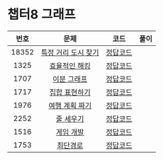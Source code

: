 # 챕터8 그래프
|번호|문제|코드|풀이|
|:--:|:---:|:--:|:---:|
|18352|[특정 거리 도시 찾기](https://www.acmicpc.net/problem/18352)|[정답코드](https://github.com/Jae-Young98/do-it-algorithm-java/blob/master/src/ch8/graph/BOJ_18352.java)||   
|1325|[효율적인 해킹](https://www.acmicpc.net/problem/1325)|[정답코드](https://github.com/Jae-Young98/do-it-algorithm-java/blob/master/src/ch8/graph/BOJ_1325.java)||   
|1707|[이분 그래프](https://www.acmicpc.net/problem/1707)|[정답코드](https://github.com/Jae-Young98/do-it-algorithm-java/blob/master/src/ch8/graph/BOJ_1707.java)||
|1717|[집합 표현하기](https://www.acmicpc.net/problem/1717)|[정답코드](https://github.com/Jae-Young98/do-it-algorithm-java/blob/master/src/ch8/graph/BOJ_1717.java)||
|1976|[여행 계획 짜기](https://www.acmicpc.net/problem/1976)|[정답코드](https://github.com/Jae-Young98/do-it-algorithm-java/blob/master/src/ch8/graph/BOJ_1976.java)||
|2252|[줄 세우기](https://www.acmicpc.net/problem/2252)|[정답코드](https://github.com/Jae-Young98/do-it-algorithm-java/blob/master/src/ch8/graph/BOJ_2252.java)||
|1516|[게임 개발](https://www.acmicpc.net/problem/1516)|[정답코드](https://github.com/Jae-Young98/do-it-algorithm-java/blob/master/src/ch8/graph/BOJ_1516.java)||
|1753|[최단경로](https://www.acmicpc.net/problem/1753)|[정답코드](https://github.com/Jae-Young98/do-it-algorithm-java/blob/master/src/ch8/graph/BOJ_1753.java)||
